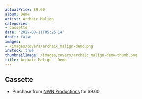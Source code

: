 ```yaml
---
actualPrice: $9.60
album: Demo
artist: Archaic Malign
categories:
- Cassette
date: '2025-08-11T05:25:14'
draft: false
images:
- /images/covers/archaic_malign-demo.png
inStock: true
thumbnailImage: /images/covers/archaic_malign-demo-thumb.png
title: Archaic Malign - Demo
---
```


## Cassette
* Purchase from [NWN Productions](http://shop.nwnprod.com/index.php?route=product/product&path=73&product_id=20466&sort=pd.name&order=ASC) for $9.60
